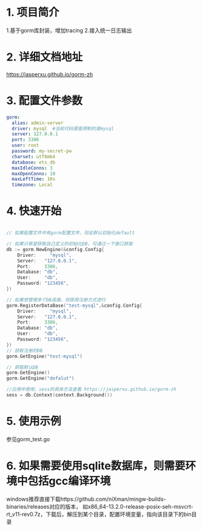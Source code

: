 # 1. 项目简介

1.基于gorm库封装，增加tracing
2.接入统一日志输出

# 2. 详细文档地址

https://jasperxu.github.io/gorm-zh

# 3. 配置文件参数

```yaml
gorm:
  alias: admin-server
  driver: mysql  #当前代码里面预制的是mysql
  server: 127.0.0.1
  port: 3306
  user: root
  password: my-secret-pw
  charset: utf8mb4
  database: ets_db
  maxIdleConns: 3
  maxOpenConns: 10
  maxLeftTime: 10s
  timezone: Local
```

# 4. 快速开始

```go

// 如果配置文件中有gorm配置文件，则会默认初始化default

// 如果只希望获取自己定义的初始化DB，可通过一下接口获取
db := gorm.NewEngine(&config.Config{
    Driver:     "mysql",  
    Server:   "127.0.0.1",
    Port:     3306,
    Database: "db",
    User:     "db",
    Password: "123456",
})

// 如果想管理多个DB连接，则使用注册方式进行
gorm.RegisterDataBase("test-mysql",&config.Config{
    Driver:     "mysql",  
    Server:   "127.0.0.1",
    Port:     3306,
    Database: "db",
    User:     "db",
    Password: "123456",
})
// 获取注册的DB
gorm.GetEngine("test-mysql")

// 获取默认DB
gorm.GetEngine()
gorm.GetEngine("defalut")

//应用中使用，sess的具体方法查看 https://jasperxu.github.io/gorm-zh
sess = db.Context(context.Background())

```

# 5. 使用示例
参见gorm_test.go

# 6. 如果需要使用sqlite数据库，则需要环境中包括gcc编译环境

windows推荐直接下载https://github.com/niXman/mingw-builds-binaries/releases对应的版本， 如x86_64-13.2.0-release-posix-seh-msvcrt-rt_v11-rev0.7z，下载后，解压到某个目录，配置环境变量，指向该目录下的bin目录
